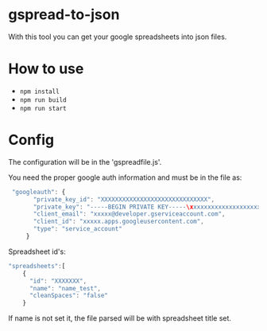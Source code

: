 # gspread-to-json

With this tool you can get your google spreadsheets into json files.


# How to use
- `npm install`
- `npm run build`
- `npm run start`


# Config
The configuration will be in the 'gspreadfile.js'.

You need the proper google auth information and must be in the file as:

```javascript
 "googleauth": {
       "private_key_id": "XXXXXXXXXXXXXXXXXXXXXXXXXXXXXX",
       "private_key": "-----BEGIN PRIVATE KEY-----\xxxxxxxxxxxxxxxxxxxxxxxxxxxxxxxx-----END PRIVATE KEY-----\n",
       "client_email": "xxxxx@developer.gserviceaccount.com",
       "client_id": "xxxxx.apps.googleusercontent.com",
       "type": "service_account"
     }
 ```

Spreadsheet id's:

```javascript
"spreadsheets":[
    {
      "id": "XXXXXXX",
      "name": "name_test",
      "cleanSpaces": "false"
    }
```

If name is not set it, the file parsed will be with spreadsheet title set.






